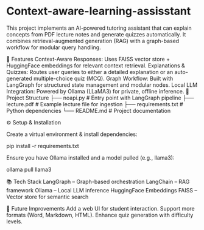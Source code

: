 # Context-aware-learning-assisstant

This project implements an AI-powered tutoring assistant that can explain concepts from PDF lecture notes and generate quizzes automatically. It combines retrieval-augmented generation (RAG) with a graph-based workflow for modular query handling.

🚀 Features
Context-Aware Responses: Uses FAISS vector store + HuggingFace embeddings for relevant context retrieval.
Explanations & Quizzes: Routes user queries to either a detailed explanation or an auto-generated multiple-choice quiz (MCQ).
Graph Workflow: Built with LangGraph for structured state management and modular nodes.
Local LLM Integration: Powered by Ollama (LLaMA3) for private, offline inference.
📂 Project Structure
├── noapi.py              # Entry point with LangGraph pipeline
├── lecture.pdf          # Example lecture file for ingestion
├── requirements.txt     # Python dependencies
└── README.md            # Project documentation

⚙️ Setup & Installation

Create a virtual environment & install dependencies:

pip install -r requirements.txt


Ensure you have Ollama installed and a model pulled (e.g., llama3):

ollama pull llama3

📚 Tech Stack
LangGraph – Graph-based orchestration
LangChain – RAG framework
Ollama – Local LLM inference
HuggingFace Embeddings
FAISS – Vector store for semantic search


🔮 Future Improvements
Add a web UI for student interaction.
Support more formats (Word, Markdown, HTML).
Enhance quiz generation with difficulty levels.

